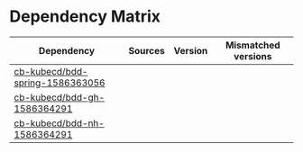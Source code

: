 # Dependency Matrix

Dependency | Sources | Version | Mismatched versions
---------- | ------- | ------- | -------------------
[cb-kubecd/bdd-spring-1586363056](https://github.com/cb-kubecd/bdd-spring-1586363056.git) |  | []() | 
[cb-kubecd/bdd-gh-1586364291](https://github.com/cb-kubecd/bdd-gh-1586364291.git) |  | []() | 
[cb-kubecd/bdd-nh-1586364291](https://github.com/cb-kubecd/bdd-nh-1586364291.git) |  | []() | 
